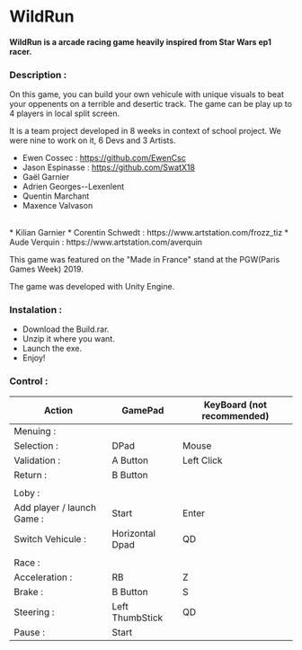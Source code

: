 # WildRun

#### WildRun is a arcade racing game heavily inspired from Star Wars ep1 racer. 

### Description :
On this game, you can build your own vehicule with unique visuals to beat your oppenents on a terrible and desertic track.
The game can be play up to 4 players in local split screen.

It is a team project developed in 8 weeks in context of school project. We were nine to work on it, 6 Devs and 3 Artists.

* Ewen Cossec : https://github.com/EwenCsc
* Jason Espinasse : https://github.com/SwatX18
* Gaël Garnier
* Adrien Georges--Lexenlent
* Quentin Marchant
* Maxence Valvason
</br>
* Kilian Garnier
* Corentin Schwedt : https://www.artstation.com/frozz_tiz
* Aude Verquin : https://www.artstation.com/averquin

This game was featured on the "Made in France" stand at the PGW(Paris Games Week) 2019.

The game was developed with Unity Engine.

### Instalation :
* Download the Build.rar.
* Unzip it where you want.
* Launch the exe.
* Enjoy!

### Control :

Action | GamePad | KeyBoard (not recommended)
-------|---------|---------------------------
Menuing : | |
Selection : | DPad | Mouse
Validation : | A Button | Left Click
Return : | B Button |
||
Loby : ||
Add player / launch Game : | Start | Enter
Switch Vehicule : | Horizontal Dpad | QD
||
Race : ||
Acceleration : | RB | Z
Brake : | B Button | S
Steering : | Left ThumbStick | QD
Pause : | Start |
